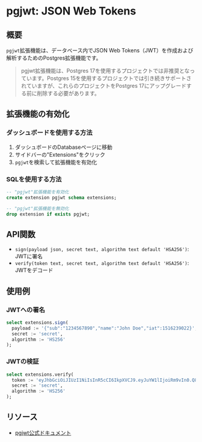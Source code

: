 # pgjwt: JSON Web Tokens

## 概要

`pgjwt`拡張機能は、データベース内でJSON Web Tokens（JWT）を作成および解析するためのPostgres拡張機能です。

> pgjwt拡張機能は、Postgres 17を使用するプロジェクトでは非推奨となっています。Postgres 15を使用するプロジェクトでは引き続きサポートされていますが、これらのプロジェクトをPostgres 17にアップグレードする前に削除する必要があります。

## 拡張機能の有効化

### ダッシュボードを使用する方法
1. ダッシュボードのDatabaseページに移動
2. サイドバーの"Extensions"をクリック
3. `pgjwt`を検索して拡張機能を有効化

### SQLを使用する方法
```sql
-- "pgjwt"拡張機能を有効化
create extension pgjwt schema extensions;

-- "pgjwt"拡張機能を無効化
drop extension if exists pgjwt;
```

## API関数

- `sign(payload json, secret text, algorithm text default 'HSA256')`: JWTに署名
- `verify(token text, secret text, algorithm text default 'HSA256')`: JWTをデコード

## 使用例

### JWTへの署名
```sql
select extensions.sign(
  payload := '{"sub":"1234567890","name":"John Doe","iat":1516239022}',
  secret := 'secret',
  algorithm := 'HS256'
);
```

### JWTの検証
```sql
select extensions.verify(
  token := 'eyJhbGciOiJIUzI1NiIsInR5cCI6IkpXVCJ9.eyJuYW1lIjoiRm9vIn0.Q8hKjuadCEhnCPuqIj9bfLhTh_9QSxshTRsA5Aq4IuM',
  secret := 'secret',
  algorithm := 'HS256'
);
```

## リソース
- [pgjwt公式ドキュメント](https://github.com/michelp/pgjwt)
